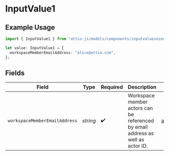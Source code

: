 # InputValue1

## Example Usage

```typescript
import { InputValue1 } from "attio-js/models/components/inputvalueunion.js";

let value: InputValue1 = {
  workspaceMemberEmailAddress: "alice@attio.com",
};
```

## Fields

| Field                                                                           | Type                                                                            | Required                                                                        | Description                                                                     | Example                                                                         |
| ------------------------------------------------------------------------------- | ------------------------------------------------------------------------------- | ------------------------------------------------------------------------------- | ------------------------------------------------------------------------------- | ------------------------------------------------------------------------------- |
| `workspaceMemberEmailAddress`                                                   | *string*                                                                        | :heavy_check_mark:                                                              | Workspace member actors can be referenced by email address as well as actor ID. | alice@attio.com                                                                 |